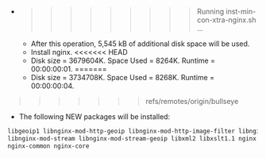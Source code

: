 * >>>>>>>>> Running inst-min-con-xtra-nginx.sh ...
  * After this operation, 5,545 kB of additional disk space will be used.
  * Install nginx.
<<<<<<< HEAD
  * Disk size = 3679604K. Space Used = 8264K. Runtime = 00:00:00:01.
=======
  * Disk size = 3734708K. Space Used = 8268K. Runtime = 00:00:00:04.
>>>>>>> refs/remotes/origin/bullseye
  * The following NEW packages will be installed:
  ```bash
libgeoip1 libnginx-mod-http-geoip libnginx-mod-http-image-filter libnginx-mod-http-xslt-filter libnginx-mod-mail
libnginx-mod-stream libnginx-mod-stream-geoip libxml2 libxslt1.1 nginx
nginx-common nginx-core
  ```
